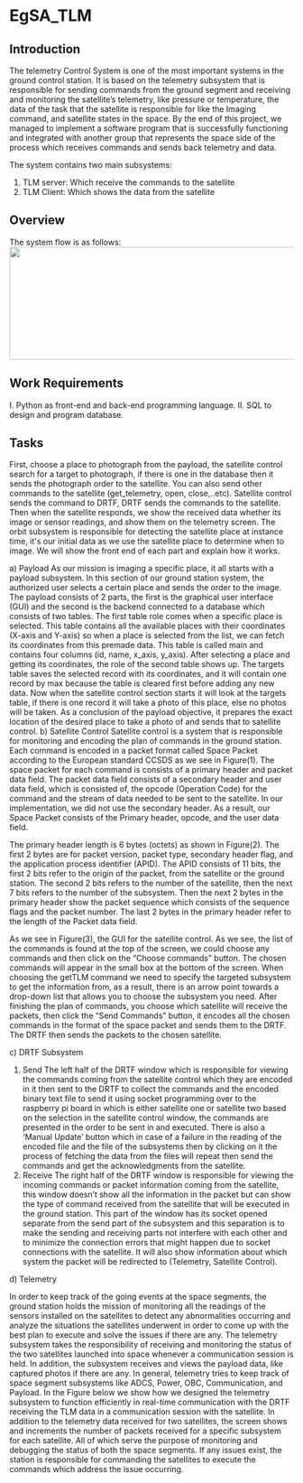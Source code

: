 # EgSA_TLM

## Introduction

The telemetry Control System is one of the most important systems in the ground control station. It is based on the telemetry subsystem that is responsible for sending commands from the ground segment and receiving and monitoring the satellite’s telemetry, like pressure or temperature, the data of the task that the satellite is responsible for like the Imaging command, and satellite states in the space. By the end of this project, we managed to implement a software program that is successfully functioning and integrated with another group that represents the space side of the process which receives commands and sends back telemetry and data. 

The system contains two main subsystems:
1.	TLM server: Which receive the commands to the satellite
2.	TLM Client: Which shows the data from the satellite



## Overview 
The system flow is as follows:
<img src="https://user-images.githubusercontent.com/61229902/168145900-86af7846-a8b4-4466-a8f6-301d023a9ec5.jpeg" width="600" height="200" />

## Work Requirements 
I.	Python as front-end and back-end programming language.
II.	SQL to design and program database.

## Tasks
First, choose a place to photograph from the payload, the satellite control search for a target to photograph, if there is one in the database then it sends the photograph order to the satellite. You can also send other commands to the satellite (get_telemetry, open, close,..etc). Satellite control sends the command to DRTF, DRTF sends the commands to the satellite. Then when the satellite responds, we show the received data whether its image or sensor readings, and show them on the telemetry screen.
The orbit subsystem is responsible for detecting the satellite place at instance time, it's our initial data as we use the satellite place to determine when to image.
We will show the front end of each part and explain how it works.

a)	Payload
As our mission is imaging a specific place, it all starts with a payload subsystem. In this section of our ground station system, the authorized user selects a certain place and sends the order to the image. The payload consists of 2 parts, the first is the graphical user interface (GUI) and the second is the backend connected to a database which consists of two tables.
The first table role comes when a specific place is selected. This table contains all the available places with their coordinates (X-axis and Y-axis) so when a place is selected from the list, we can fetch its coordinates from this premade data. This table is called main and contains four columns (id, name, x_axis, y_axis).
After selecting a place and getting its coordinates, the role of the second table shows up. The targets table saves the selected record with its coordinates, and it will contain one record by max because the table is cleared first before adding any new data.
Now when the satellite control section starts it will look at the targets table, if there is one record it will take a photo of this place, else no photos will be taken.
As a conclusion of the payload objective, it prepares the exact location of the desired place to take a photo of and sends that to satellite control.
b)	Satellite Control
Satellite control is a system that is responsible for monitoring and encoding the plan of commands in the ground station. Each command is encoded in a packet format called Space Packet according to the European standard CCSDS as we see in Figure(1). The space packet for each command is consists of a primary header and packet data field. The packet data field consists of a secondary header and user data field, which is consisted of, the opcode (Operation Code) for the command and the stream of data needed to be sent to the satellite. In our implementation, we did not use the secondary header. As a result, our Space Packet consists of the Primary header, opcode, and the user data field. 

The primary header length is 6 bytes (octets) as shown in Figure(2). The first 2 bytes are for packet version, packet type, secondary header flag, and the application process identifier (APID). The APID consists of 11 bits, the first 2 bits refer to the origin of the packet, from the satellite or the ground station. The second 2 bits refers to the number of the satellite, then the next 7 bits refers to the number of the subsystem. Then the next 2 bytes in the primary header show the packet sequence which consists of the sequence flags and the packet number. The last 2 bytes in the primary header refer to the length of the Packet data field. 

As we see in Figure(3), the GUI for the satellite control. As we see, the list of the commands is found at the top of the screen, we could choose any commands and then click on the “Choose commands” button. The chosen commands will appear in the small box at the bottom of the screen. When choosing the getTLM command we need to specify the targeted subsystem to get the information from, as a result, there is an arrow point towards a drop-down list that allows you to choose the subsystem you need. After finishing the plan of commands, you choose which satellite will receive the packets, then click the “Send Commands” button, it encodes all the chosen commands in the format of the space packet and sends them to the DRTF. The DRTF then sends the packets to the chosen satellite.



c)	DRTF Subsystem
1.	Send
The left half of the DRTF window which is responsible for viewing the commands coming from the satellite control which they are encoded in it then sent to the DRTF to collect the commands and the encoded binary text file to send it using socket programming over to the raspberry pi board in which is either satellite one or satellite two based on the selection in the satellite control window, the commands are presented in the order to be sent in and executed.
There is also a ‘Manual Update’ button which in case of a failure in the reading of the encoded file and the file of the subsystems then by clicking on it the process of fetching the data from the files will repeat then send the commands and get the acknowledgments from the satellite.
2.	Receive 
The right half of the DRTF window is responsible for viewing the incoming commands or packet information coming from the satellite, this window doesn’t show all the information in the packet but can show the type of command received from the satellite that will be executed in the ground station.
This part of the window has its socket opened separate from the send part of the subsystem and this separation is to make the sending and receiving parts not interfere with each other and to minimize the connection errors that might happen due to socket connections with the satellite.
It will also show information about which system the packet will be redirected to (Telemetry, Satellite Control).


d)	Telemetry

In order to keep track of the going events at the space segments, the ground station holds the mission of monitoring all the readings of the sensors installed on the satellites to detect any abnormalities occurring and analyze the situations the satellites underwent in order to come up with the best plan to execute and solve the issues if there are any. The telemetry subsystem takes the responsibility of receiving and monitoring the status of the two satellites launched into space whenever a communication session is held. In addition, the subsystem receives and views the payload data, like captured photos if there are any. In general, telemetry tries to keep track of space segment subsystems like ADCS, Power, OBC, Communication, and Payload. In the Figure below we show how we designed the telemetry subsystem to function efficiently in real-time communication with the DRTF receiving the TLM data in a communication session with the satellite. In addition to the telemetry data received for two satellites, the screen shows and increments the number of packets received for a specific subsystem for each satellite. All of which serve the purpose of monitoring and debugging the status of both the space segments. If any issues exist, the station is responsible for commanding the satellites to execute the commands which address the issue occurring. 
